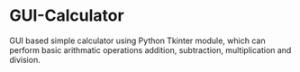 # GUI-Calculator
 GUI based simple calculator using Python Tkinter module, which can perform basic arithmatic operations addition, subtraction, multiplication and division.
